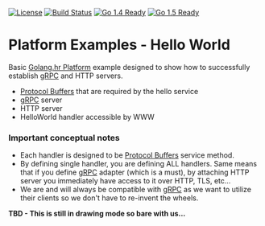 [![License](http://img.shields.io/badge/license-MIT-blue.svg?style=flat)](https://github.com/golanghr/platform-examples/tree/master/LICENSE.md)
[![Build Status](https://travis-ci.org/golanghr/platform.svg)](https://travis-ci.org/golanghr/platform-examples/hello)
[![Go 1.4 Ready](https://img.shields.io/badge/Go%201.4-Ready-green.svg?style=flat)]()
[![Go 1.5 Ready](https://img.shields.io/badge/Go%201.5-Ready-green.svg?style=flat)]()

# Platform Examples - Hello World
Basic [Golang.hr Platform] example designed to show how to successfully establish [gRPC] and HTTP servers.

- [Protocol Buffers] that are required by the hello service
- [gRPC] server
- HTTP server
- HelloWorld handler accessible by WWW

### Important conceptual notes

- Each handler is designed to be [Protocol Buffers] service method.  
- By defining single handler, you are defining ALL handlers. Same means that if you define
  [gRPC] adapter (which is a must), by attaching HTTP server you immediately have access to it over HTTP, TLS, etc...
- We are and will always be compatible with [gRPC] as we want to utilize their clients so we don't have to re-invent the wheels.

**TBD - This is still in drawing mode so bare with us...**

[gRPC]: <http://www.grpc.io/>
[Protocol Buffers]: <https://developers.google.com/protocol-buffers/>

[Golang.hr]: <https://github.com/golanghr>
[Golang.hr Platform]: <https://github.com/golanghr/platform>
[Platform Users]: <https://github.com/golanghr/platform-users>
[filing an issue]: <https://github.com/golanghr/platform/issues/new>

[Golang.hr Slack]: <http://slack.golang.hr>
[Golang.hr Facebook]: <https://www.facebook.com/groups/golanghr/>
